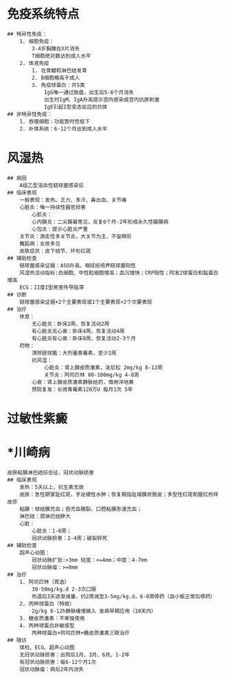 # 免疫系统特点
	## 特异性免疫：
		1. 细胞免疫：
			3-4岁胸腺在X片消失
			T细胞绝对数达到成人水平
		2. 体液免疫
			1. 在骨髓和淋巴结发育
			2. B细胞略高于成人
			3. 免疫球蛋白：共5类
				IgG唯一通过胎盘，出生后5-6个月消失
				出生时IgM、IgA升高提示宫内感染或宫内抗原刺激
				IgE引起I型变态反应的抗体
	## 非特异性免疫：
		1. 吞噬细胞：功能暂时性低下
		2. 补体系统：6-12个月达到成人水平
# 风湿热
	## 病因
		A组乙型溶血性链球菌感染后
	## 临床表现
		一般表现：发热、乏力、多汗、鼻出血、关节痛
		心脏炎：唯一持续性器官损害
			心肌炎：
			心内膜炎：二尖瓣最常见，反复6个月-2年形成永久性瓣膜病
			心包炎：提示心脏炎严重
		关节炎：游走性多关节炎，大关节为主，不留畸形
		舞蹈病：女孩多见
		皮肤症状：皮下结节、环形红斑
	## 辅助检查
		链球菌感染证据：ASO升高、咽拭纸培养链球菌阳性
		风湿热活动指标:白细胞、中性粒细胞增高；血沉增快；CRP阳性；阿发2球蛋白和黏蛋白增高
		ECG：II度I型房室传导阻滞
	## 诊断
		链球菌感染证据+2个主要表现或1个主要表现+2个次要表现
	## 治疗
		休息：
			无心脏炎：卧床2周，恢复活动2周
			有心脏炎无心衰：卧床4周，恢复活动4周
			有心脏炎有心衰：卧床8周，恢复活动2-3个月
		药物：
			清除链球菌：大剂量青霉素，至少2周
			抗风湿：
				心脏炎：肾上腺皮质激素，泼尼松 2mg/kg 8-12周
				关节炎：阿司匹林 80-100mg/kg 4-8周
			心衰：肾上腺皮质激素静脉给药，慎用洋地黄
			预防复发：长效青霉素120万U 每月1次 5年
# 过敏性紫癜
# *川崎病
	皮肤粘膜淋巴结综合征，冠状动脉损害
	## 临床表现
		发热：5天以上，抗生素无效
		皮肤：急性期掌趾红斑，手足硬性水肿；恢复期指趾端膜状脱皮；多型性红斑和猩红热样皮疹
		粘膜：球结膜充血；唇充血皲裂、口腔粘膜弥漫充血；
		淋巴结：颈淋巴结肿大
		心脏：
			心脏炎：1-6周；
			冠状动脉损害：2-4周；破裂猝死
	## 辅助检查
		超声心动图：
			冠状动脉扩张:>3mm 轻度：<=4mm；中度：4-7mm
			冠状动脉瘤：>=8mm
	## 治疗
		1. 阿司匹林（首选）
			30-50mg/kg.d 2-3次口服
			热退后3天逐渐减量，约2周减至3-5mg/kg.d，6-8周停药（血小板正常后停药）
		2. 丙种球蛋白（特效）
			2g/kg 8-12h静脉缓慢输入 发病早期应用（10天内）
		3. 糖皮质激素：不单独使用
		4. 丙种球蛋白非敏感型
			丙种球蛋白+阿司匹林+糖皮质激素三联治疗
	## 随访
		体检、ECG、超声心动图
		无冠状动脉损害：出院后1月、3月、6月、1-2年
		有冠状动脉损害：每6-12个月1次
		冠状动脉瘤：病后2年内消失